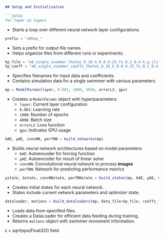 

```markdown
## Setup and Initialization

```julia
for layer in layers
```
- Starts a loop over different neural network layer configurations.

```julia
prefix = "a0hnp_"
```
- Sets a prefix for output file names.
- Helps organize files from different runs or experiments.

```julia
hp_file = "a0_single_swimmer_thetas_0_10_h_0.0_0.25_fs_0.2_0.4_h_p.jls"
hp_coeff = "a0_single_swimmer_coeffs_thetas_0_10_h_0.0_0.25_fs_0.2_0.4_h_p.jls"
```
- Specifies filenames for input data and coefficients.
- Contains simulation data for a single swimmer with various parameters.

```julia
mp = ModelParams(layer, 0.001, 1000, 4096, errorL2, gpu)
```
- Creates a `ModelParams` object with hyperparameters:
  - `layer`: Current layer configuration
  - `0.001`: Learning rate
  - `1000`: Number of epochs
  - `4096`: Batch size
  - `errorL2`: Loss function
  - `gpu`: Indicates GPU usage

```julia
bAE, μAE, convNN, perfNN = build_networks(mp)
```
- Builds neural network architectures based on model parameters:
  - `bAE`: Autoencoder for forcing function
  - `μAE`: Autoencoder for result of linear solve
  - `convNN`: Convolutional neural network to process **images**
  - `perfNN`: Network for predicting performance metrics

```julia
μstate, bstate, convNNstate, perfNNstate = build_states(mp, bAE, μAE, convNN, perfNN)
```
- Creates initial states for each neural network.
- States include current network parameters and optimizer state.

```julia
dataloader, motions = build_dataloaders(mp; data_file=hp_file, coeffs_file=hp_coeff)
```
- Loads data from specified files.
- Creates a DataLoader for efficient data feeding during training.
- Returns `motions` object with swimmer movement information.

ϵ = sqrt(eps(Float32))
field
